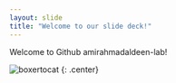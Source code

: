 ```yaml
---
layout: slide
title: "Welcome to our slide deck!"
---
```


Welcome to Github amirahmadaldeen-lab!

![boxertocat](https://octodex.github.com/images/boxertocat_octodex.jpg)
{: .center}
